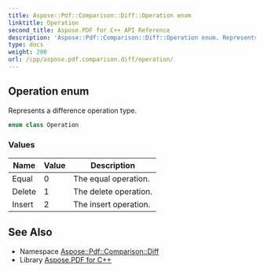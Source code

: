 ```yaml
---
title: Aspose::Pdf::Comparison::Diff::Operation enum
linktitle: Operation
second_title: Aspose.PDF for C++ API Reference
description: 'Aspose::Pdf::Comparison::Diff::Operation enum. Represents a difference operation type in C++.'
type: docs
weight: 200
url: /cpp/aspose.pdf.comparison.diff/operation/
---
```

## Operation enum


Represents a difference operation type.

```cpp
enum class Operation
```

### Values

| Name | Value | Description |
| --- | --- | --- |
| Equal | 0 | The equal operation. |
| Delete | 1 | The delete operation. |
| Insert | 2 | The insert operation. |

## See Also

* Namespace [Aspose::Pdf::Comparison::Diff](../)
* Library [Aspose.PDF for C++](../../)
